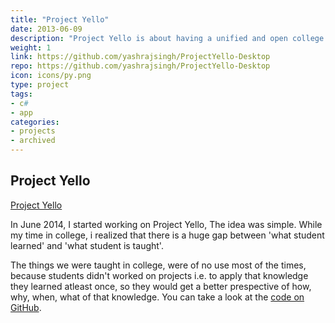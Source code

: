 ```yaml
---
title: "Project Yello"
date: 2013-06-09
description: "Project Yello is about having a unified and open college experience."
weight: 1
link: https://github.com/yashrajsingh/ProjectYello-Desktop
repo: https://github.com/yashrajsingh/ProjectYello-Desktop
icon: icons/py.png
type: project
tags:
- c#
- app
categories:
- projects
- archived
---
```


## Project Yello

[Project Yello](https://github.com/yashrajsingh/ProjectYello-Desktop)

In June 2014, I started working on Project Yello, The idea was simple. While my time in college, i realized that there is a huge gap between 'what student learned' and 'what student is taught'. 

The things we were taught in college, were of no use most of the times, because students didn't worked on projects i.e. to apply that knowledge they learned atleast once, so they would get a better prespective of how, why, when, what of that knowledge. You can take a look at the [code on GitHub](https://github.com/yashrajsingh/ProjectYello-Desktop).
